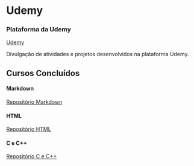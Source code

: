 # Udemy

### Plataforma da Udemy
[Udemy](udemy.com "Site Oficial")

Divulgação de atividades e projetos desenvolvidos na plataforma Udemy.
## Cursos Concluídos
#### Markdown
[Repositório Markdown](https://github.com/MacMenez/Markdown_2020-Udemy)
#### HTML
[Repositório HTML]()
#### C e C++
[Repositório C e C++](https://github.com/MacMenez/LinguagemC_2020-Udemy)